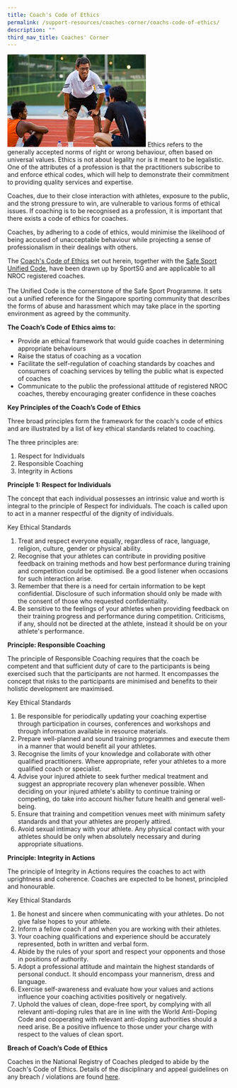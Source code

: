 ```yaml
---
title: Coach's Code of Ethics
permalink: /support-resources/coaches-corner/coachs-code-of-ethics/
description: ""
third_nav_title: Coaches' Corner
---
```



![](/images/Support/Coache's%20Corner/athletics2.jpeg)
Ethics refers to the generally accepted norms of right or wrong behaviour, often based on universal values. Ethics is not about legality nor is it meant to be legalistic. One of the attributes of a profession is that the practitioners subscribe to and enforce ethical codes, which will help to demonstrate their commitment to providing quality services and expertise.

Coaches, due to their close interaction with athletes, exposure to the public, and the strong pressure to win, are vulnerable to various forms of ethical issues. If coaching is to be recognised as a profession, it is important that there exists a code of ethics for coaches. 

Coaches, by adhering to a code of ethics, would minimise the likelihood of being accused of unacceptable behaviour while projecting a sense of professionalism in their dealings with others.

The [Coach's Code of Ethics](/files/Support/Coaches'%20Corner/Coach's%20Code%20of%20Ethics_20220427.pdf) set out herein, together with the [Safe Sport Unified Code](http://www.safesport.sg/safe-sport-programme/unified-code), have been drawn up by SportSG and are applicable to all NROC registered coaches.  
   
The Unified Code is the cornerstone of the Safe Sport Programme. It sets out a unified reference for the Singapore sporting community that describes the forms of abuse and harassment which may take place in the sporting environment as agreed by the community.

**The Coach’s Code of Ethics aims to:**  

*   Provide an ethical framework that would guide coaches in determining appropriate behaviours
*   Raise the status of coaching as a vocation
*   Facilitate the self-regulation of coaching standards by coaches and consumers of coaching services by telling the public what is expected of coaches
*   Communicate to the public the professional attitude of registered NROC coaches, thereby encouraging greater confidence in these coaches

**Key Principles of the Coach’s Code of Ethics**

Three broad principles form the framework for the coach's code of ethics and are illustrated by a list of key ethical standards related to coaching.

The three principles are:  

1.  Respect for Individuals
2.  Responsible Coaching
3.  Integrity in Actions 

**Principle 1: Respect for Individuals**

The concept that each individual possesses an intrinsic value and worth is integral to the principle of Respect for individuals. The coach is called upon to act in a manner respectful of the dignity of individuals.

Key Ethical Standards  

1.  Treat and respect everyone equally, regardless of race, language, religion, culture, gender or physical ability.
2.  Recognise that your athletes can contribute in providing positive feedback on training methods and how best performance during training and competition could be optimised. Be a good listener when occasions for such interaction arise.
3.  Remember that there is a need for certain information to be kept confidential. Disclosure of such information should only be made with the consent of those who requested confidentiality.
4.  Be sensitive to the feelings of your athletes when providing feedback on their training progress and performance during competition. Criticisms, if any, should not be directed at the athlete, instead it should be on your athlete's performance. 

**Principle: Responsible Coaching**

The principle of Responsible Coaching requires that the coach be competent and that sufficient duty of care to the participants is being exercised such that the participants are not harmed. It encompasses the concept that risks to the participants are minimised and benefits to their holistic development are maximised.

Key Ethical Standards

1.  Be responsible for periodically updating your coaching expertise through participation in courses, conferences and workshops and through information available in resource materials.
2.  Prepare well-planned and sound training programmes and execute them in a manner that would benefit ail your athletes.
3.  Recognise the limits of your knowledge and collaborate with other qualified practitioners. Where appropriate, refer your athletes to a more qualified coach or specialist.
4.  Advise your injured athlete to seek further medical treatment and suggest an appropriate recovery plan whenever possible. When deciding on your injured athlete's ability to continue training or competing, do take into account his/her future health and general well-being.
5.  Ensure that training and competition venues meet with minimum safety standards and that your athletes are properly attired.
6.  Avoid sexual intimacy with your athlete. Any physical contact with your athletes should be only when absolutely necessary and during appropriate situations. 

**Principle: Integrity in Actions**

The principle of Integrity in Actions requires the coaches to act with uprightness and coherence. Coaches are expected to be honest, principled and honourable.

Key Ethical Standards

1.  Be honest and sincere when communicating with your athletes. Do not give false hopes to your athlete.
2.  Inform a fellow coach if and when you are working with their athletes.
3.  Your coaching qualifications and experience should be accurately represented, both in written and verbal form.
4.  Abide by the rules of your sport and respect your opponents and those in positions of authority.
5.  Adopt a professional attitude and maintain the highest standards of personal conduct. It should encompass your mannerism, dress and language.
6.  Exercise self-awareness and evaluate how your values and actions influence your coaching activities positively or negatively. 
7.  Uphold the values of clean, dope-free sport, by complying with all relevant anti-doping rules that are in line with the World Anti-Doping Code and cooperating with relevant anti-doping authorities should a need arise. Be a positive influence to those under your charge with respect to the values of clean sport.  
      
    

**Breach of Coach’s Code of Ethics**

Coaches in the National Registry of Coaches pledged to abide by the Coach's Code of Ethics. Details of the disciplinary and appeal guidelines on any breach / violations are found [here](https://www.sportsingapore.gov.sg/athletes-coaches/coaches-corner/national-registry-of-coaches/nroc-handbook).